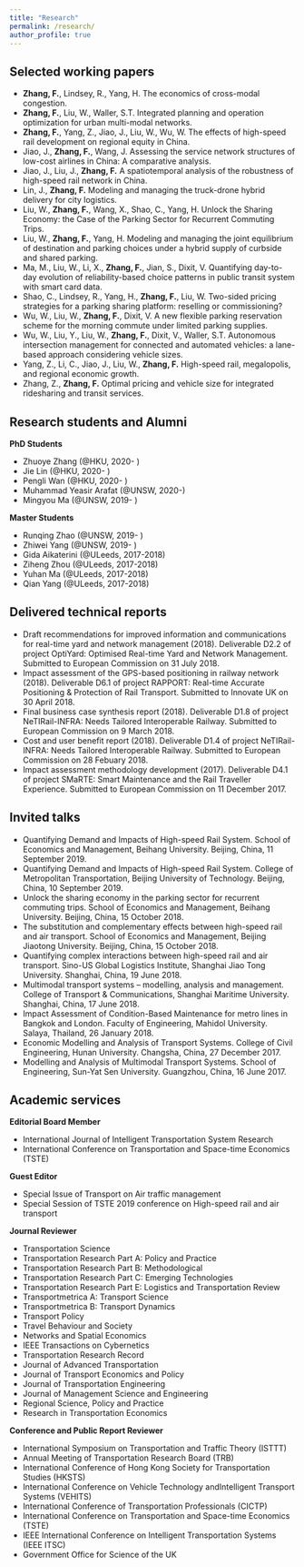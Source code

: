 ```yaml
---
title: "Research"
permalink: /research/
author_profile: true
---
```


Selected working papers
------------
* **Zhang, F.**, Lindsey, R., Yang, H. The economics of cross-modal congestion.
* **Zhang, F.**, Liu, W., Waller, S.T. Integrated planning and operation optimization for urban multi-modal networks.
* **Zhang, F.**, Yang, Z., Jiao, J., Liu, W., Wu, W. The effects of high-speed rail development on regional equity in China.
* Jiao, J., **Zhang, F.**, Wang, J. Assessing the service network structures of low-cost airlines in China: A comparative analysis.
* Jiao, J., Liu, J., **Zhang, F.** A spatiotemporal analysis of the robustness of high-speed rail network in China.
* Lin, J., **Zhang, F.** Modeling and managing the truck-drone hybrid delivery for city logistics.
* Liu, W., **Zhang, F.**, Wang, X., Shao, C., Yang, H. Unlock the Sharing Economy: the Case of the Parking Sector for Recurrent Commuting Trips.
* Liu, W., **Zhang, F.**, Yang, H. Modeling and managing the joint equilibrium of destination and parking choices under a hybrid supply of curbside and shared parking.
* Ma, M., Liu, W., Li, X., **Zhang, F.**, Jian, S., Dixit, V. Quantifying day-to-day evolution of reliability-based choice patterns in public transit system with smart card data.
* Shao, C., Lindsey, R., Yang, H., **Zhang, F.**, Liu, W. Two-sided pricing strategies for a parking sharing platform: reselling or commissioning?
* Wu, W., Liu, W., **Zhang, F.**, Dixit, V. A new flexible parking reservation scheme for the morning commute under limited parking supplies.
* Wu, W., Liu, Y., Liu, W., **Zhang, F.**, Dixit, V., Waller, S.T. Autonomous intersection management for connected and automated vehicles: a lane-based approach considering vehicle sizes.
* Yang, Z., Li, C., Jiao, J., Liu, W., **Zhang, F.** High-speed rail, megalopolis, and regional economic growth.
* Zhang, Z., **Zhang, F.** Optimal pricing and vehicle size for integrated ridesharing and transit services.

Research students and Alumni
-----------
**PhD Students**
* Zhuoye Zhang (@HKU, 2020- )  
* Jie Lin (@HKU, 2020- )
* Pengli Wan (@HKU, 2020- )  
* Muhammad Yeasir Arafat (@UNSW, 2020-)  
* Mingyou Ma (@UNSW, 2019- )

**Master Students**
* Runqing Zhao (@UNSW, 2019- )
* Zhiwei Yang (@UNSW, 2019- )
* Gida Aikaterini (@ULeeds, 2017-2018)
* Ziheng Zhou (@ULeeds, 2017-2018)
* Yuhan Ma (@ULeeds, 2017-2018)
* Qian Yang (@ULeeds, 2017-2018)

Delivered technical reports
------------
* Draft recommendations for improved information and communications for real-time yard and network management (2018). Deliverable D2.2 of project OptiYard: Optimised Real-time Yard and Network Management. Submitted to European Commission on 31 July 2018.
* Impact assessment of the GPS-based positioning in railway network (2018). Deliverable D6.1 of project RAPPORT: Real-time Accurate Positioning & Protection of Rail Transport. Submitted to Innovate UK on 30 April 2018.
* Final business case synthesis report (2018). Deliverable D1.8 of project NeTIRail-INFRA: Needs Tailored Interoperable Railway. Submitted to European Commission on 9 March 2018.
* Cost and user benefit report (2018). Deliverable D1.4 of project NeTIRail-INFRA: Needs Tailored Interoperable Railway. Submitted to European Commission on 28 Febuary 2018.
* Impact assessment methodology development (2017). Deliverable D4.1 of project SMaRTE: Smart Maintenance and the Rail Traveller Experience. Submitted to European Commission on 11 December 2017.

Invited talks
------------
* Quantifying Demand and Impacts of High-speed Rail System. School of Economics and Management, Beihang University. Beijing, China, 11 September 2019.
* Quantifying Demand and Impacts of High-speed Rail System. College of Metropolitan Transportation, Beijing University of Technology. Beijing, China, 10 September 2019.
* Unlock the sharing economy in the parking sector for recurrent commuting trips. School of Economics and Management, Beihang University. Beijing, China, 15 October 2018.
* The substitution and complementary effects between high-speed rail and air transport. School of Economics and Management, Beijing Jiaotong University. Beijing, China, 15 October 2018.
* Quantifying complex interactions between high-speed rail and air transport. Sino-US Global Logistics Institute, Shanghai Jiao Tong University. Shanghai, China, 19 June 2018.
* Multimodal transport systems – modelling, analysis and management. College of Transport & Communications, Shanghai Maritime University. Shanghai, China, 17 June 2018.
* Impact Assessment of Condition-Based Maintenance for metro lines in Bangkok and London. Faculty of Engineering, Mahidol University. Salaya, Thailand, 26 January 2018.
* Economic Modelling and Analysis of Transport Systems. College of Civil Engineering, Hunan University. Changsha, China, 27 December 2017.
* Modelling and Analysis of Multimodal Transport Systems. School of Engineering, Sun-Yat Sen University. Guangzhou, China, 16 June 2017.

Academic services
-------------
**Editorial Board Member**

* International Journal of Intelligent Transportation System Research
* International Conference on Transportation and Space-time Economics (TSTE) 

**Guest Editor**

* Special Issue of Transport on Air traffic management
* Special Session of TSTE 2019 conference on High-speed rail and air transport 

**Journal Reviewer**

* Transportation Science
* Transportation Research Part A: Policy and Practice
* Transportation Research Part B: Methodological
* Transportation Research Part C: Emerging Technologies
* Transportation Research Part E: Logistics and Transportation Review
* Transportmetrica A: Transport Science
* Transportmetrica B: Transport Dynamics
* Transport Policy
* Travel Behaviour and Society
* Networks and Spatial Economics
* IEEE Transactions on Cybernetics
* Transportation Research Record
* Journal of Advanced Transportation
* Journal of Transport Economics and Policy 
* Journal of Transportation Engineering
* Journal of Management Science and Engineering
* Regional Science, Policy and Practice
* Research in Transportation Economics

**Conference and Public Report Reviewer**

* International Symposium on Transportation and Traffic Theory (ISTTT)
* Annual Meeting of Transportation Research Board (TRB)
* International Conference of Hong Kong Society for Transportation Studies (HKSTS)
* International Conference on Vehicle Technology andIntelligent Transport Systems (VEHITS)
* International Conference of Transportation Professionals (CICTP)
* International Conference on Transportation and Space-time Economics (TSTE)
* IEEE International Conference on Intelligent Transportation Systems (IEEE ITSC)
* Government Office for Science of the UK
